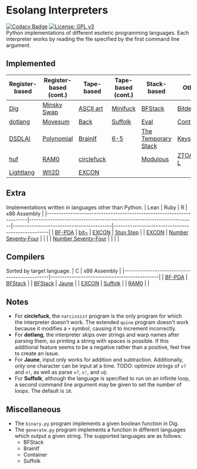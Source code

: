 # Esolang Interpreters
[![Codacy Badge](https://app.codacy.com/project/badge/Grade/7b8ca283cc2e4a8a9e88f0c9eb29f2a3)](https://www.codacy.com/manual/bangyen99/esolangs?utm_source=github.com&amp;utm_medium=referral&amp;utm_content=bangyen/esolangs&amp;utm_campaign=Badge_Grade)
[![License: GPL v3](https://img.shields.io/badge/License-GPLv3-blue.svg)](https://www.gnu.org/licenses/gpl-3.0) \
Python implementations of different esoteric programming languages. Each interpreter works by reading the file specified by the first command line argument.

## Implemented
| Register-based                                   | Register-based (cont.)                               | Tape-based                                         | Tape-based (cont.)                             | Stack-based                                                          | Other                                            |
|--------------------------------------------------|------------------------------------------------------|----------------------------------------------------|------------------------------------------------|----------------------------------------------------------------------|--------------------------------------------------|
| [Dig](https://esolangs.org/wiki/Dig)             | [Minsky Swap](https://esolangs.org/wiki/Minsky_Swap) | [ASCII art](https://esolangs.org/wiki/ASCII_art)   | [Minifuck](https://esolangs.org/wiki/Minifuck) | [BFStack](https://esolangs.org/wiki/BFStack)                         | [Bitdeque](https://esolangs.org/wiki/Bitdeque)   |
| [dotlang](https://esolangs.org/wiki/Dotlang)     | [Movesum](https://esolangs.org/wiki/Movesum)         | [Back](https://esolangs.org/wiki/Back)             | [Suffolk](https://esolangs.org/wiki/Suffolk)   | [Eval](https://esolangs.org/wiki/Eval)                               | [Container](https://esolangs.org/wiki/Container) |
| [DSDLAI](https://esolangs.org/wiki/DSDLAI)       | [Polynomial](https://esolangs.org/wiki/Polynomial)   | [BrainIf](https://esolangs.org/wiki/BrainIf)       | [6-5](https://esolangs.org/wiki/6-5)           | [The Temporary Stack](https://esolangs.org/wiki/The_Temporary_Stack) | [Keys](https://esolangs.org/wiki/Keys)           |
| [huf](https://esolangs.org/wiki/Huf)             | [RAM0](https://esolangs.org/wiki/RAM0)               | [circlefuck](https://esolangs.org/wiki/Circlefuck) |                                                | [Modulous](https://esolangs.org/wiki/Modulous)                       | [ZTOALC L](https://esolangs.org/wiki/ZTOALC_L)   |
| [Lightlang](https://esolangs.org/wiki/Lightlang) | [WII2D](https://esolangs.org/wiki/WII2D)             | [EXCON](https://esolangs.org/wiki/EXCON)           |                                                |                                                                      |                                                  |

## Extra
Implementations written in languages other than Python.
| Lean                                                                 | Ruby                                                                 | R                                        | x86 Assembly                                     |
|----------------------------------------------------------------------|----------------------------------------------------------------------|------------------------------------------|--------------------------------------------------|
| [BF-PDA](https://esolangs.org/wiki/BF-PDA)                           | [bit~](https://esolangs.org/wiki/Bit~)                               | [EXCON](https://esolangs.org/wiki/EXCON) | [Stun Step](https://esolangs.org/wiki/Stun_Step) |
| [EXCON](https://esolangs.org/wiki/EXCON)                             | [Number Seventy-Four](https://esolangs.org/wiki/Number_Seventy-Four) |                                          |                                                  |
| [Number Seventy-Four](https://esolangs.org/wiki/Number_Seventy-Four) |                                                                      |                                          |                                                  |

## Compilers
Sorted by target language.
| C                                            | x86 Assembly                                 |
|----------------------------------------------|----------------------------------------------|
| [BF-PDA](https://esolangs.org/wiki/BF-PDA)   | [BFStack](https://esolangs.org/wiki/BFStack) |
| [BFStack](https://esolangs.org/wiki/BFStack) | [Jaune](https://esolangs.org/wiki/Jaune)     |
| [EXCON](https://esolangs.org/wiki/EXCON)     | [Suffolk](https://esolangs.org/wiki/Suffolk) |
| [RAM0](https://esolangs.org/wiki/RAM0)       |                                              |

## Notes
-   For **circlefuck**, the `narcissist` program is the only program for which the interpreter doesn't work. The extended `quine` program doesn't work because it modifies a `+` symbol, causing it to increment incorrectly.
-   For **dotlang**, the interpreter skips over strings and warp names after parsing them, so printing a string with spaces is possible. If this additional feature seems to be a negative rather than a positive, feel free to create an issue.
-   For **Jaune**, input only works for addition and subtraction. Additionally, only one character can be input at a time. TODO: optimize strings of `v?` and `n!`, as well as parse `v?`, `v!`, and `v@`.
-   For **Suffolk**, although the language is specified to run on an infinite loop, a second command line argument may be given to set the number of loops. The default is `10`.

## Miscellaneous
-   The `binary.py` program implements a given boolean function in Dig.
-   The `generate.py` program implements a function in different languages which output a given string. The supported languages are as follows:
    -   BFStack
    -   BrainIf
    -   Container
    -   Suffolk
